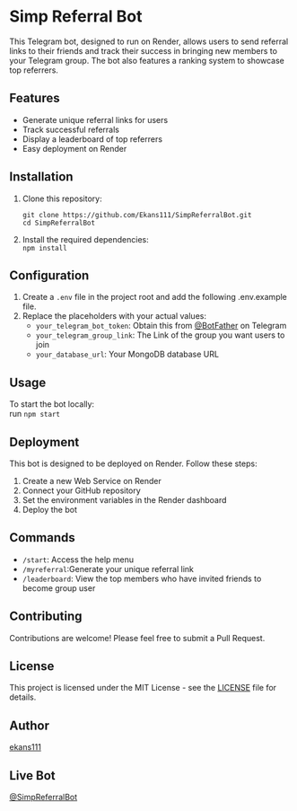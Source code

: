 # Simp Referral Bot

This Telegram bot, designed to run on Render, allows users to send referral links to their friends and track their success in bringing new members to your Telegram group. The bot also features a ranking system to showcase top referrers.

## Features

- Generate unique referral links for users
- Track successful referrals
- Display a leaderboard of top referrers
- Easy deployment on Render

## Installation

1. Clone this repository: <br />

   `git clone https://github.com/Ekans111/SimpReferralBot.git` <br/>
   `cd SimpReferralBot` <br/>
   
2. Install the required dependencies: <br />
  `npm install`

## Configuration

1. Create a `.env` file in the project root and add the following .env.example file.
2. Replace the placeholders with your actual values:
   - `your_telegram_bot_token`: Obtain this from [@BotFather](https://t.me/BotFather) on Telegram
   - `your_telegram_group_link`: The Link of the group you want users to join
   - `your_database_url`: Your MongoDB database URL

## Usage

To start the bot locally: <br />
   run `npm start`

## Deployment

This bot is designed to be deployed on Render. Follow these steps:

1. Create a new Web Service on Render
2. Connect your GitHub repository
3. Set the environment variables in the Render dashboard
4. Deploy the bot

## Commands

- `/start`: Access the help menu
- `/myreferral`:Generate your unique referral link
- `/leaderboard`: View the top members who have invited friends to become group user

## Contributing

Contributions are welcome! Please feel free to submit a Pull Request.

## License

This project is licensed under the MIT License - see the [LICENSE](LICENSE) file for details.

## Author

[ekans111](https://t.me/Ecrypto_1)

## Live Bot

[@SimpReferralBot](https://t.me/SimpReferralBot)
